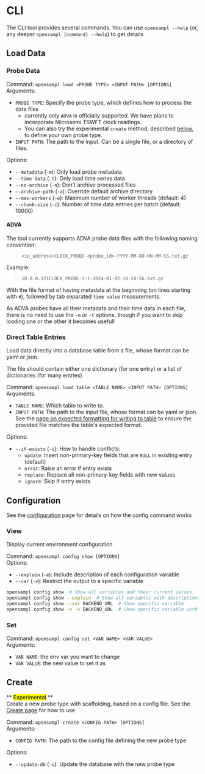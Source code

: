 # CLI

The CLI tool provides several commands. You can use `opensampl --help` (or, any deeper `opensampl [command] --help`) to get details

## Load Data

### Probe Data
Command: `opensampl load <PROBE TYPE> <INPUT PATH> [OPTIONS]` <br>
Arguments: 

* `PROBE TYPE`: Specify the probe type, which defines how to process the data files 
    * currently only `ADVA` is officially supported. We have plans to incorporate Microsemi TSWFT clock readings. 
    * You can also try the experimental `create` method, described [below](#create), to define your own probe type.
* `INPUT PATH`: The path to the input. Can be a single file, or a directory of files. 

Options: 

* `--metadata` (`-m`): Only load probe metadata
* `--time-data` (`-t`): Only load time series data
* `--no-archive` (`-n`): Don't archive processed files
* `--archive-path` (`-a`): Override default archive directory
* `--max-workers` (`-w`): Maximum number of worker threads (default: 4)
* `--chunk-size` (`-c`): Number of time data entries per batch (default: 10000)

#### ADVA
The tool currently supports ADVA probe data files with the following naming convention: 
> `<ip_address>CLOCK_PROBE-<probe_id>-YYYY-MM-DD-HH-MM-SS.txt.gz` 

Example: 
> `10.0.0.121CLOCK_PROBE-1-1-2024-01-02-18-24-56.txt.gz`

With the file format of having metadata at the beginning (on lines starting with `#`), followed by 
tab separated `time value` measurements. 

As ADVA probes have all their metadata and their time data in each file, there is no need to use the `-m` or `-t` options, though if you want to skip loading one or the other it becomes useful!

### Direct Table Entries
Load data directly into a database table from a file, whose format can be yaml or json. 

The file should contain either one dictionary (for one entry) or a list of dictionaries (for many entries)

Command: `opensampl load table <TABLE NAME> <INPUT PATH> [OPTIONS]` <br>
Arguments: 

* `TABLE NAME`: Which table to write to. 
* `INPUT PATH`: The path to the input file, whose format can be yaml or json. See the [page on expected formatting for writing to table](expected_table_format.md) to ensure the provided file matches the table's expected format.

Options:

* `--if-exists` (`-i`): How to handle conflicts:
    - `update`: Insert non-primary-key fields that are `NULL` in existing entry (default)
    - `error`: Raise an error if entry exists
    - `replace`: Replace all non-primary-key fields with new values
    - `ignore`: Skip if entry exists

## Configuration
See the [configuration](configuration.md) page for details on how the config command works

### View

Display current environment configuration

Command: `opensampl config show [OPTIONS]` <br>
Options:
* `--explain` (`-e`): Include description of each configuration variable
* `--var` (`-v`): Restrict the output to a specific variable

```bash
opensampl config show  # Show all variables and their current values
opensampl config show --explain  # Show all variables with descriptions
opensampl config show --var BACKEND_URL  # Show specific variable
opensampl config show -e -v BACKEND_URL  # Show specific variable with description
```

### Set

Command: `opensampl config set <VAR NAME> <VAR VALUE>` <br>
Arguments: 

* `VAR NAME`: the env var you want to change
* `VAR VALUE`: the new value to set it as

## Create
** <mark>Experimental</mark> ** <br>
Create a new probe type with scaffolding, based on a config file.
See the [Create page](create_probe_type.md) for how to use

Command: `opensampl create <CONFIG PATH> [OPTIONS]` <br>
Arguments: 

* `CONFIG PATH`: The path to the config file defining the new probe type

Options:

* `--update-db` (`-u`):  Update the database with the new probe type


